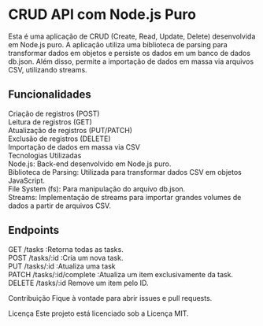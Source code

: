 # CRUD API com Node.js Puro

Esta é uma aplicação de CRUD (Create, Read, Update, Delete) desenvolvida em Node.js puro. 
A aplicação utiliza uma biblioteca de parsing para transformar dados em objetos e persiste 
os dados em um banco de dados db.json. Além disso, permite a importação de dados em massa 
via arquivos CSV, utilizando streams.

## Funcionalidades

Criação de registros (POST)<br>
Leitura de registros (GET)<br>
Atualização de registros (PUT/PATCH)<br>
Exclusão de registros (DELETE)<br>
Importação de dados em massa via CSV<br>
Tecnologias Utilizadas<br>
Node.js: Back-end desenvolvido em Node.js puro.<br>
Biblioteca de Parsing: Utilizada para transformar dados CSV em objetos JavaScript.<br>
File System (fs): Para manipulação do arquivo db.json.<br>
Streams: Implementação de streams para importar grandes volumes de dados a partir de arquivos CSV.<br>


## Endpoints
GET /tasks :Retorna todas as tasks.<br>
POST /tasks/:id :Cria um nova task.<br>
PUT /tasks/:id :Atualiza uma task <br>
PATCH /tasks/:id/complete :Atualiza um item exclusivamente da task.<br>
DELETE /tasks/:id Remove um item pelo ID.<br>

Contribuição
Fique à vontade para abrir issues e pull requests.

Licença
Este projeto está licenciado sob a Licença MIT.
